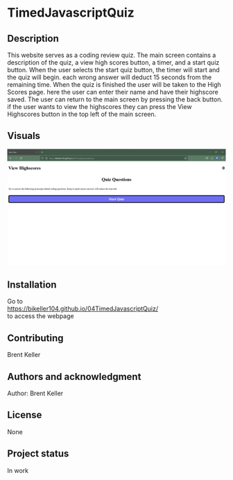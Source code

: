 # TimedJavascriptQuiz

## Description
This website serves as a coding review quiz. The main screen contains a description of the quiz, a view high scores button, a timer, and a start quiz button. When the user selects the start quiz button, the timer will start and the quiz will begin. each wrong answer will deduct 15 seconds from the remaining time. When the quiz is finished the user will be taken to the High Scores page. here the user can enter their name and have their highscore saved. The user can return to the main screen by pressing the back button. if the user wants to view the highscores they can press the View Highscores button in the top left of the main screen. 


## Visuals


![QuizWebsite](./Final%20Screenshot.png)

## Installation
Go to <br/> https://bikeller104.github.io/04TimedJavascriptQuiz/  <br/>to access the webpage


## Contributing
Brent Keller

## Authors and acknowledgment
Author: Brent Keller

## License
None

## Project status
In work
